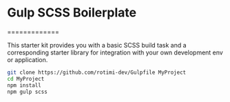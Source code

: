 # Gulp SCSS Boilerplate
=============

This starter kit provides you with a basic SCSS build task and a corresponding starter library for integration with your own development env or application.

```bash
git clone https://github.com/rotimi-dev/Gulpfile MyProject
cd MyProject
npm install
npm gulp scss
```
